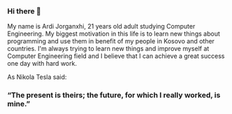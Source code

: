 ### Hi there 👋

My name is Ardi Jorganxhi, 21 years old adult studying Computer Engineering. My biggest motivation in this life is to learn new things about programming and use them in benefit of my people in Kosovo and other countries. I'm always trying to learn new things and improve myself at Computer Engineering field and I believe that I can achieve a great success one day with hard work.

As Nikola Tesla said:
### “The present is theirs; the future, for which I really worked, is mine.”
